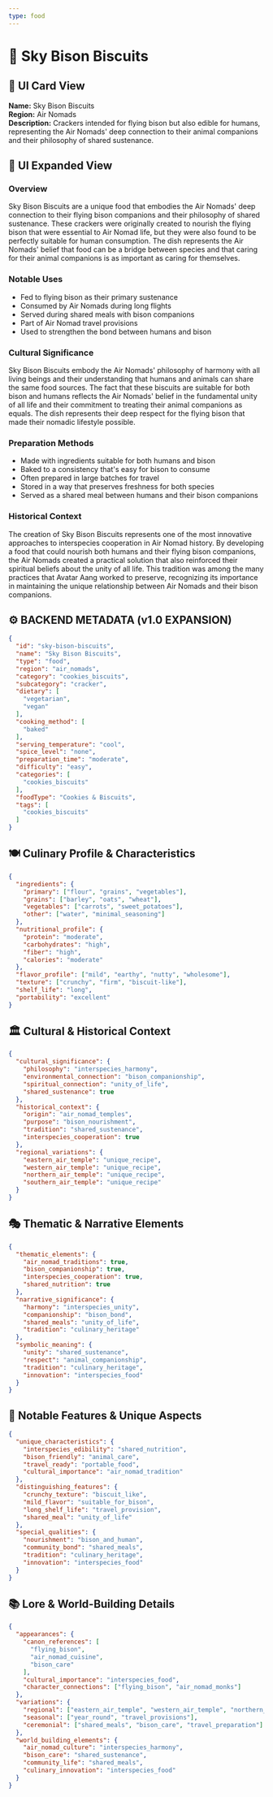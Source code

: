 ```yaml
---
type: food
---
```


# 🦬 Sky Bison Biscuits

## 🎴 UI Card View

**Name:** Sky Bison Biscuits  
**Region:** Air Nomads  
**Description:** Crackers intended for flying bison but also edible for humans, representing the Air Nomads' deep connection to their animal companions and their philosophy of shared sustenance.

## 📖 UI Expanded View

### Overview
Sky Bison Biscuits are a unique food that embodies the Air Nomads' deep connection to their flying bison companions and their philosophy of shared sustenance. These crackers were originally created to nourish the flying bison that were essential to Air Nomad life, but they were also found to be perfectly suitable for human consumption. The dish represents the Air Nomads' belief that food can be a bridge between species and that caring for their animal companions is as important as caring for themselves.

### Notable Uses
- Fed to flying bison as their primary sustenance
- Consumed by Air Nomads during long flights
- Served during shared meals with bison companions
- Part of Air Nomad travel provisions
- Used to strengthen the bond between humans and bison

### Cultural Significance
Sky Bison Biscuits embody the Air Nomads' philosophy of harmony with all living beings and their understanding that humans and animals can share the same food sources. The fact that these biscuits are suitable for both bison and humans reflects the Air Nomads' belief in the fundamental unity of all life and their commitment to treating their animal companions as equals. The dish represents their deep respect for the flying bison that made their nomadic lifestyle possible.

### Preparation Methods
- Made with ingredients suitable for both humans and bison
- Baked to a consistency that's easy for bison to consume
- Often prepared in large batches for travel
- Stored in a way that preserves freshness for both species
- Served as a shared meal between humans and their bison companions

### Historical Context
The creation of Sky Bison Biscuits represents one of the most innovative approaches to interspecies cooperation in Air Nomad history. By developing a food that could nourish both humans and their flying bison companions, the Air Nomads created a practical solution that also reinforced their spiritual beliefs about the unity of all life. This tradition was among the many practices that Avatar Aang worked to preserve, recognizing its importance in maintaining the unique relationship between Air Nomads and their bison companions.

## ⚙️ BACKEND METADATA (v1.0 EXPANSION)
```json
{
  "id": "sky-bison-biscuits",
  "name": "Sky Bison Biscuits",
  "type": "food",
  "region": "air_nomads",
  "category": "cookies_biscuits",
  "subcategory": "cracker",
  "dietary": [
    "vegetarian",
    "vegan"
  ],
  "cooking_method": [
    "baked"
  ],
  "serving_temperature": "cool",
  "spice_level": "none",
  "preparation_time": "moderate",
  "difficulty": "easy",
  "categories": [
    "cookies_biscuits"
  ],
  "foodType": "Cookies & Biscuits",
  "tags": [
    "cookies_biscuits"
  ]
}
```

## 🍽️ Culinary Profile & Characteristics
```json
{
  "ingredients": {
    "primary": ["flour", "grains", "vegetables"],
    "grains": ["barley", "oats", "wheat"],
    "vegetables": ["carrots", "sweet_potatoes"],
    "other": ["water", "minimal_seasoning"]
  },
  "nutritional_profile": {
    "protein": "moderate",
    "carbohydrates": "high",
    "fiber": "high",
    "calories": "moderate"
  },
  "flavor_profile": ["mild", "earthy", "nutty", "wholesome"],
  "texture": ["crunchy", "firm", "biscuit-like"],
  "shelf_life": "long",
  "portability": "excellent"
}
```

## 🏛️ Cultural & Historical Context
```json
{
  "cultural_significance": {
    "philosophy": "interspecies_harmony",
    "environmental_connection": "bison_companionship",
    "spiritual_connection": "unity_of_life",
    "shared_sustenance": true
  },
  "historical_context": {
    "origin": "air_nomad_temples",
    "purpose": "bison_nourishment",
    "tradition": "shared_sustenance",
    "interspecies_cooperation": true
  },
  "regional_variations": {
    "eastern_air_temple": "unique_recipe",
    "western_air_temple": "unique_recipe",
    "northern_air_temple": "unique_recipe",
    "southern_air_temple": "unique_recipe"
  }
}
```

## 🎭 Thematic & Narrative Elements
```json
{
  "thematic_elements": {
    "air_nomad_traditions": true,
    "bison_companionship": true,
    "interspecies_cooperation": true,
    "shared_nutrition": true
  },
  "narrative_significance": {
    "harmony": "interspecies_unity",
    "companionship": "bison_bond",
    "shared_meals": "unity_of_life",
    "tradition": "culinary_heritage"
  },
  "symbolic_meaning": {
    "unity": "shared_sustenance",
    "respect": "animal_companionship",
    "tradition": "culinary_heritage",
    "innovation": "interspecies_food"
  }
}
```

## 🌟 Notable Features & Unique Aspects
```json
{
  "unique_characteristics": {
    "interspecies_edibility": "shared_nutrition",
    "bison_friendly": "animal_care",
    "travel_ready": "portable_food",
    "cultural_importance": "air_nomad_tradition"
  },
  "distinguishing_features": {
    "crunchy_texture": "biscuit_like",
    "mild_flavor": "suitable_for_bison",
    "long_shelf_life": "travel_provision",
    "shared_meal": "unity_of_life"
  },
  "special_qualities": {
    "nourishment": "bison_and_human",
    "community_bond": "shared_meals",
    "tradition": "culinary_heritage",
    "innovation": "interspecies_food"
  }
}
```

## 📚 Lore & World-Building Details
```json
{
  "appearances": {
    "canon_references": [
      "flying_bison",
      "air_nomad_cuisine",
      "bison_care"
    ],
    "cultural_importance": "interspecies_food",
    "character_connections": ["flying_bison", "air_nomad_monks"]
  },
  "variations": {
    "regional": ["eastern_air_temple", "western_air_temple", "northern_air_temple", "southern_air_temple"],
    "seasonal": ["year_round", "travel_provisions"],
    "ceremonial": ["shared_meals", "bison_care", "travel_preparation"]
  },
  "world_building_elements": {
    "air_nomad_culture": "interspecies_harmony",
    "bison_care": "shared_sustenance",
    "community_life": "shared_meals",
    "culinary_innovation": "interspecies_food"
  }
}
```
